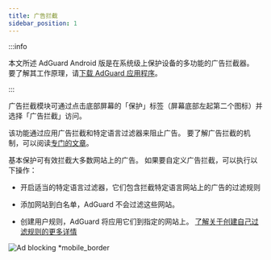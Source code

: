 ```yaml
---
title: 广告拦截
sidebar_position: 1
---
```


:::info

本文所述 AdGuard Android 版是在系统级上保护设备的多功能的广告拦截器。 要了解其工作原理，请[下载 AdGuard 应用程序](https://agrd.io/download-kb-adblock)。

:::

广告拦截模块可通过点击底部屏幕的「保护」标签（屏幕底部左起第二个图标）并选择「广告拦截」访问。

该功能通过应用广告拦截和特定语言过滤器来阻止广告。 要了解广告拦截的机制，可以阅读[专门的文章](/general/ad-filtering/how-ad-blocking-works)。

基本保护可有效拦截大多数网站上的广告。 如果要自定义广告拦截，可以执行以下操作：

- 开启适当的特定语言过滤器，它们包含拦截特定语言网站上的广告的过滤规则

- 添加网站到白名单，AdGuard 不会过滤这些网站。

- 创建用户规则，AdGuard 将应用它们到指定的网站上。 [了解关于创建自己过滤规则的更多详情](/general/ad-filtering/create-own-filters)

![Ad blocking \*mobile\_border](https://cdn.adtidy.org/blog/new/o44x5ad_blocking.png)
